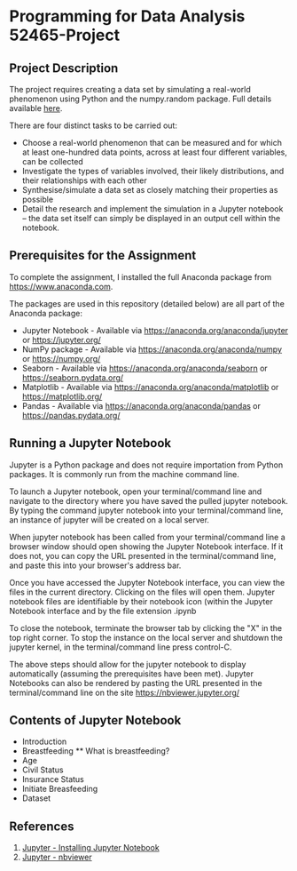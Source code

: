 # Programming for Data Analysis 52465-Project

## Project Description

The project requires creating a data set by simulating a real-world phenomenon using Python and the numpy.random package. 
Full details available [here](ProgDAProject.pdf).

There are four distinct tasks to be carried out:
* Choose a real-world phenomenon that can be measured and for which at least one-hundred data points, across at least four different variables, can be collected
* Investigate the types of variables involved, their likely distributions, and their relationships with each other
* Synthesise/simulate a data set as closely matching their properties as possible
* Detail the research and implement the simulation in a Jupyter notebook – the data set itself can simply be displayed in an output cell within the notebook.


## Prerequisites for the Assignment
To complete the assignment, I installed the full Anaconda package from https://www.anaconda.com.

The packages are used in this repository (detailed below) are all part of the Anaconda package:

- Jupyter Notebook - Available via https://anaconda.org/anaconda/jupyter or https://jupyter.org/
- NumPy package - Available via https://anaconda.org/anaconda/numpy or https://numpy.org/
- Seaborn - Available via https://anaconda.org/anaconda/seaborn or https://seaborn.pydata.org/
- Matplotlib - Available via https://anaconda.org/anaconda/matplotlib or https://matplotlib.org/
- Pandas - Available via https://anaconda.org/anaconda/pandas or https://pandas.pydata.org/

## Running a Jupyter Notebook
Jupyter is a Python package and does not require importation from Python packages. It is commonly run from the machine command line.

To launch a Jupyter notebook, open your terminal/command line and navigate to the directory where you have saved the pulled jupyter notebook. By typing the command jupyter notebook into your terminal/command line, an instance of jupyter will be created on a local server.

When jupyter notebook has been called from your terminal/command line a browser window should open showing the Jupyter Notebook interface. If it does not, you can copy the URL presented in the terminal/command line, and paste this into your browser's address bar.

Once you have accessed the Jupyter Notebook interface, you can view the files in the current directory. Clicking on the files will open them. Jupyter notebook files are identifiable by their notebook icon (within the Jupyter Notebook interface and by the file extension .ipynb

To close the notebook, terminate the browser tab by clicking the "X" in the top right corner. To stop the instance on the local server and shutdown the jupyter kernel, in the terminal/command line press control-C.

The above steps should allow for the jupyter notebook to display automatically (assuming the prerequisites have been met). Jupyter Notebooks can also be rendered by pasting the URL presented in the terminal/command line on the site https://nbviewer.jupyter.org/ 

## Contents of Jupyter Notebook

* Introduction
* Breastfeeding
** What is breastfeeding?
* Age
* Civil Status
* Insurance Status
* Initiate Breasfeeding
* Dataset


## References
1. [Jupyter - Installing Jupyter Notebook](https://jupyter.readthedocs.io/en/latest/install.html)
2. [Jupyter - nbviewer](https://nbviewer.jupyter.org/)
